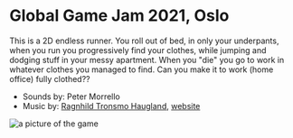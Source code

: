 # Global Game Jam 2021, Oslo

This is a 2D endless runner.  You roll out of bed, in only your underpants, when you run you progressively find your clothes, while jumping and dodging stuff in your messy apartment. When you "die" you go to work in whatever clothes you managed to find. Can you make it to work (home office) fully clothed??


* Sounds by: Peter Morrello
* Music by: [Ragnhild Tronsmo Haugland](ragnhildth@gmail.com), [website](www.ombrasounds.com)

![a picture of the game](https://user-images.githubusercontent.com/4059636/106383164-96392780-63c4-11eb-83e9-73981dcfd1e2.PNG)

